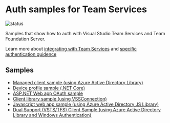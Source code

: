 # Auth samples for Team Services

![status](https://mseng.visualstudio.com/_apis/public/build/definitions/b924d696-3eae-4116-8443-9a18392d8544/5326/badge)

Samples that show how to auth with Visual Studio Team Services and Team Foundation Server.

Learn more about [integrating with Team Services](https://www.visualstudio.com/docs/integrate/extensions/overview) and [specific authentication guidence](https://www.visualstudio.com/en-us/docs/integrate/get-started/authentication/authentication_guidance)

## Samples

* [Managed client sample (using Azure Active Directory Library)](./ManagedClientConsoleAppSample/README.md)
* [Device profile sample (.NET Core)](./DeviceProfileSample/README.md)
* [ASP.NET Web app OAuth sample](./OAuthWebSample/README.md)
* [Client library sample (using VSSConnection)](./ClientLibraryConsoleAppSample/README.md)
* [Javascript web app sample (using Azure Active Directory JS Library)](./JavascriptWebAppSample/README.md)
* [Dual Support (VSTS/TFS) Client Sample (using Azure Active Directory Library and Windows Authentication)](./VstsTfsSample/README.md)
